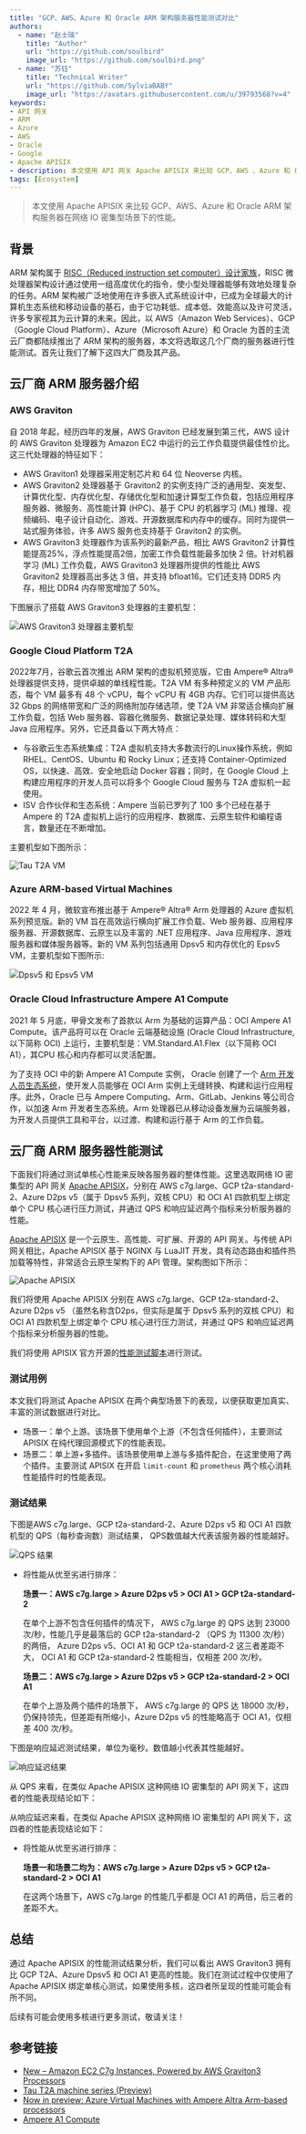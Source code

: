 ```yaml
---
title: "GCP、AWS、Azure 和 Oracle ARM 架构服务器性能测试对比"
authors:
  - name: "赵士瑞"
    title: "Author"
    url: "https://github.com/soulbird"
    image_url: "https://github.com/soulbird.png"
  - name: "苏钰"
    title: "Technical Writer"
    url: "https://github.com/SylviaBABY"
    image_url: "https://avatars.githubusercontent.com/u/39793568?v=4"
keywords: 
- API 网关
- ARM
- Azure
- AWS
- Oracle
- Google
- Apache APISIX
- description: 本文使用 API 网关 Apache APISIX 来比较 GCP、AWS 、Azure 和 Oracle ARM 架构服务器在网络 IO 密集型场景下的性能。
tags: [Ecosystem]
---
```


> 本文使用 Apache APISIX 来比较 GCP、AWS、Azure 和 Oracle ARM 架构服务器在网络 IO 密集型场景下的性能。

<!--truncate-->

## 背景

ARM 架构属于 [RISC（Reduced instruction set computer）设计家族](https://en.wikipedia.org/wiki/Reduced_instruction_set_computer)，RISC 微处理器架构设计通过使用一组高度优化的指令，使小型处理器能够有效地处理复杂的任务。ARM 架构被广泛地使用在许多嵌入式系统设计中，已成为全球最大的计算机生态系统和移动设备的基石，由于它功耗低、成本低、效能高以及许可灵活，许多专家视其为云计算的未来。因此，以 AWS（Amazon Web Services）、GCP（Google Cloud Platform）、Azure（Microsoft Azure）和 Oracle 为首的主流云厂商都陆续推出了 ARM 架构的服务器，本文将选取这几个厂商的服务器进行性能测试。首先让我们了解下这四大厂商及其产品。

## 云厂商 ARM 服务器介绍

### AWS Graviton

自 2018 年起，经历四年的发展，AWS Graviton 已经发展到第三代，AWS 设计的 AWS Graviton 处理器为 Amazon EC2 中运行的云工作负载提供最佳性价比。这三代处理器的特征如下：

- AWS Graviton1 处理器采用定制芯片和 64 位 Neoverse 内核。
- AWS Graviton2 处理器基于 Graviton2 的实例支持广泛的通用型、突发型、计算优化型、内存优化型、存储优化型和加速计算型工作负载，包括应用程序服务器、微服务、高性能计算 (HPC)、基于 CPU 的机器学习 (ML) 推理、视频编码、电子设计自动化、游戏、开源数据库和内存中的缓存。同时为提供一站式服务体验，许多 AWS 服务也支持基于 Graviton2 的实例。
- AWS Graviton3 处理器作为该系列的最新产品，相比 AWS Graviton2 计算性能提高25%，浮点性能提高2倍，加密工作负载性能最多加快 2 倍。针对机器学习 (ML) 工作负载，AWS Graviton3 处理器所提供的性能比 AWS Graviton2 处理器高出多达 3 倍，并支持 bfloat16。它们还支持 DDR5 内存，相比 DDR4 内存带宽增加了 50%。

下图展示了搭载 AWS Graviton3 处理器的主要机型：

![AWS Graviton3 处理器主要机型](https://static.apiseven.com/2022/blog/0812/1.png)

### Google Cloud Platform T2A

2022年7月，谷歌云首次推出 ARM 架构的虚拟机预览版，它由 Ampere® Altra® 处理器提供支持，提供卓越的单线程性能。T2A VM 有多种预定义的 VM 产品形态，每个 VM 最多有 48 个 vCPU，每个 vCPU 有 4GB 内存。它们可以提供高达 32 Gbps 的网络带宽和广泛的网络附加存储选项，使 T2A VM 非常适合横向扩展工作负载，包括 Web 服务器、容器化微服务、数据记录处理、媒体转码和大型 Java 应用程序。另外，它还具备以下两大特点：

- 与谷歌云生态系统集成：T2A 虚拟机支持大多数流行的Linux操作系统，例如 RHEL、CentOS、Ubuntu 和 Rocky Linux；还支持 Container-Optimized OS，以快速、高效、安全地启动 Docker 容器；同时，在 Google Cloud 上构建应用程序的开发人员可以将多个 Google Cloud 服务与 T2A 虚拟机一起使用。
- ISV 合作伙伴和生态系统：Ampere 当前已罗列了 100 多个已经在基于 Ampere 的 T2A 虚拟机上运行的应用程序、数据库、云原生软件和编程语言，数量还在不断增加。

主要机型如下图所示：

![Tau T2A VM](https://static.apiseven.com/2022/blog/0812/2.png)

### Azure ARM-based Virtual Machines

2022 年 4 月，微软宣布推出基于 Ampere® Altra® Arm 处理器的 Azure 虚拟机系列预览版。新的 VM 旨在高效运行横向扩展工作负载、Web 服务器、应用程序服务器、开源数据库、云原生以及丰富的 .NET 应用程序、Java 应用程序、游戏服务器和媒体服务器等。新的 VM 系列包括通用 Dpsv5 和内存优化的 Epsv5 VM，主要机型如下图所示:

![Dpsv5 和 Epsv5 VM](https://static.apiseven.com/2022/blog/0812/3.png)

### Oracle Cloud Infrastructure Ampere A1 Compute

2021 年 5 月底，甲骨文发布了首款以 Arm 为基础的运算产品：OCI Ampere A1 Compute。该产品将可以在 Oracle 云端基础设施 (Oracle Cloud Infrastructure, 以下简称 OCI) 上运行，主要机型是：VM.Standard.A1.Flex（以下简称 OCI A1），其CPU 核心和内存都可以灵活配置。

为了支持 OCI 中的新 Ampere A1 Compute 实例， Oracle 创建了一个 [Arm 开发人员生态系统](https://blogs.oracle.com/cloud-infrastructure/oracle-makes-building-applications-on-ampere-a1-compute-instances-easy)，使开发人员能够在 OCI Arm 实例上无缝转换、构建和运行应用程序。此外，Oracle 已与 Ampere Computing、Arm、GitLab、Jenkins 等公司合作，以加速 Arm 开发者生态系统。Arm 处理器已从移动设备发展为云端服务器，为开发人员提供工具和平台，以过渡、构建和运行基于 Arm 的工作负载。

## 云厂商 ARM 服务器性能测试

下面我们将通过测试单核心性能来反映各服务器的整体性能。这里选取网络 IO 密集型的 API 网关 [Apache APISIX](https://apisix.apache.org/)，分别在 AWS c7g.large、GCP t2a-standard-2、Azure D2ps v5（属于 Dpsv5 系列，双核 CPU）和 OCI A1 四款机型上绑定单个 CPU 核心进行压力测试，并通过 QPS 和响应延迟两个指标来分析服务器的性能。
 
[Apache APISIX](https://github.com/apache/apisix) 是一个云原生、高性能、可扩展、开源的 API 网关。与传统 API 网关相比，Apache APISIX 基于 NGINX 与 LuaJIT 开发，具有动态路由和插件热加载等特性，非常适合云原生架构下的 API 管理。架构图如下所示：

![Apache APISIX](https://static.apiseven.com/2022/blog/0812/4.png)

我们将使用 Apache APISIX 分别在 AWS c7g.large、GCP t2a-standard-2、Azure D2ps v5 （虽然名称含D2ps，但实际是属于 Dpsv5 系列的双核 CPU）和 OCI A1 四款机型上绑定单个 CPU 核心进行压力测试，并通过 QPS 和响应延迟两个指标来分析服务器的性能。

我们将使用 APISIX 官方开源的[性能测试脚本](https://github.com/apache/apisix/blob/master/benchmark/run.sh)进行测试。

### 测试用例

本文我们将测试 Apache APISIX 在两个典型场景下的表现，以便获取更加真实、丰富的测试数据进行对比。

- 场景一：单个上游。该场景下使用单个上游（不包含任何插件），主要测试 APISIX 在纯代理回源模式下的性能表现。
- 场景二：单上游+多插件。该场景使用单上游与多插件配合，在这里使用了两个插件。主要测试 APISIX 在开启 `limit-count` 和 `prometheus` 两个核心消耗性能插件时的性能表现。

### 测试结果

下图是AWS c7g.large、GCP t2a-standard-2、Azure D2ps v5 和 OCI A1 四款机型的 QPS（每秒查询数）测试结果， QPS数值越大代表该服务器的性能越好。

![QPS 结果](https://static.apiseven.com/2022/10/14/6348f70deefc4.png)

- 将性能从优至劣进行排序：

	**场景一：AWS c7g.large > Azure D2ps v5 > OCI A1 > GCP t2a-standard-2**

	在单个上游不包含任何插件的情况下， AWS c7g.large 的 QPS 达到 23000 次/秒，性能几乎是最落后的 GCP t2a-standard-2 （QPS 为 11300 次/秒）的两倍， Azure D2ps v5、OCI A1 和 GCP t2a-standard-2 这三者差距不大， OCI A1 和 GCP t2a-standard-2 性能相当，仅相差 200 次/秒。

	**场景二：AWS c7g.large > Azure D2ps v5 > GCP t2a-standard-2 > OCI A1**

	在单个上游及两个插件的场景下， AWS c7g.large 的 QPS 达 18000 次/秒，仍保持领先，但差距有所缩小，Azure D2ps v5 的性能略高于 OCI A1，仅相差 400 次/秒。

下图是响应延迟测试结果，单位为毫秒。数值越小代表其性能越好。

![响应延迟结果](https://static.apiseven.com/2022/10/14/6348f70d506dd.png)

从 QPS 来看，在类似 Apache APISIX 这种网络 IO 密集型的 API 网关下，这四者的性能表现结论如下：

从响应延迟来看，在类似 Apache APISIX 这种网络 IO 密集型的 API 网关下，这四者的性能表现结论如下：

- 将性能从优至劣进行排序：

	**场景一和场景二均为：AWS c7g.large > Azure D2ps v5 > GCP t2a-standard-2 > OCI A1**

	在这两个场景下，AWS c7g.large 的性能几乎都是 OCI A1 的两倍，后三者的差距不大。

## 总结

通过 Apache APISIX 的性能测试结果分析，我们可以看出 AWS Graviton3 拥有比 GCP T2A、Azure Dpsv5 和 OCI A1 更高的性能。我们在测试过程中仅使用了 Apache APISIX 绑定单核心测试，如果使用多核，这四者所呈现的性能可能会有所不同。

后续有可能会使用多核进行更多测试，敬请关注！

## 参考链接

- [New – Amazon EC2 C7g Instances, Powered by AWS Graviton3 Processors](https://aws.amazon.com/cn/blogs/aws/new-amazon-ec2-c7g-instances-powered-by-aws-graviton3-processors/)
- [Tau T2A machine series (Preview)](https://cloud.google.com/compute/docs/general-purpose-machines#t2a_machines)
- [Now in preview: Azure Virtual Machines with Ampere Altra Arm-based processors](https://azure.microsoft.com/en-us/blog/now-in-preview-azure-virtual-machines-with-ampere-altra-armbased-processors/)
- [Ampere A1 Compute](https://www.oracle.com/hk/cloud/compute/arm/)
